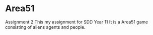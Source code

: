 # Area51
Assignment 2
This my assignment for SDD Year 11
It is a Area51 game consisting of aliens agents and people.
